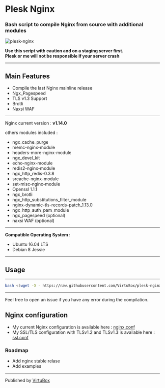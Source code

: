 # Plesk Nginx 
### Bash script to compile Nginx from source with additional modules

![plesk-nginx](https://raw.githubusercontent.com/VirtuBox/plesk-nginx/master/plesk-nginx.png)

**Use this script with caution and on a staging server first.**  
**Plesk or me will not be responsible if your server crash**  

-----
## Main Features
* Compile the last Nginx mainline release
* Ngx_Pagespeed
* TLS v1.3 Support
* Brotli 
* Naxsi WAF

-----
Nginx current version : **v1.14.0**

others modules included :
* ngx_cache_purge
* memc-nginx-module
* headers-more-nginx-module
* ngx_devel_kit
* echo-nginx-module
* redis2-nginx-module
* ngx_http_redis-0.3.8
* srcache-nginx-module
* set-misc-nginx-module
* Openssl 1.1.1
* ngx_brotli
* ngx_http_substitutions_filter_module
* nginx-dynamic-tls-records-patch_1.13.0
* ngx_http_auth_pam_module
* ngx_pagespeed (optional)
* naxsi WAF (optional)  

-----

**Compatible Operating System :**
* Ubuntu 16.04 LTS
* Debian 8 Jessie

-----

## Usage 
-----

```bash
bash <(wget -O - https://raw.githubusercontent.com/VirtuBox/plesk-nginx/master/plesk-nginx.sh)
```


-----
  
Feel free to open an issue if you have any error during the compilation.

## Nginx configuration

* My current Nginx configuration is available here : [nginx.conf](https://github.com/VirtuBox/plesk-nginx/blob/master/etc/nginx/nginx.conf)
* My SSL/TLS configuration with TLSv1.2 and TLSv1.3 is available here : [ssl.conf](https://github.com/VirtuBox/plesk-nginx/blob/master/etc/nginx/conf.d/ssl.conf)

### Roadmap

- Add nginx stable relase 
- Add examples 

-----
Published by <a href="https://virtubox.net" title="VirtuBox">VirtuBox</a>

